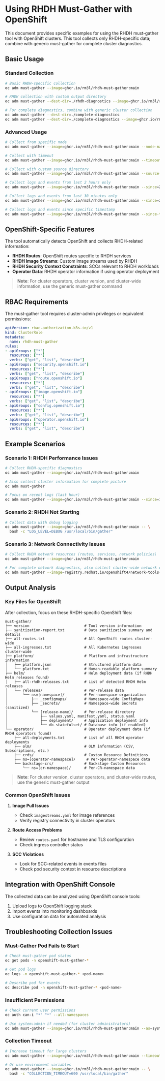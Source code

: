 # Using RHDH Must-Gather with OpenShift

This document provides specific examples for using the RHDH must-gather tool with OpenShift clusters. This tool collects only RHDH-specific data; combine with generic must-gather for complete cluster diagnostics.

## Basic Usage

### Standard Collection

```bash
# Basic RHDH-specific collection
oc adm must-gather --image=ghcr.io/rm3l/rhdh-must-gather:main

# RHDH collection with custom output directory
oc adm must-gather --dest-dir=./rhdh-diagnostics --image=ghcr.io/rm3l/rhdh-must-gather:main

# For complete diagnostics, combine with generic cluster collection
oc adm must-gather --dest-dir=./complete-diagnostics
oc adm must-gather --dest-dir=./complete-diagnostics --image=ghcr.io/rm3l/rhdh-must-gather:main
```

### Advanced Usage

```bash
# Collect from specific node
oc adm must-gather --image=ghcr.io/rm3l/rhdh-must-gather:main --node-name=worker-1

# Collect with timeout
oc adm must-gather --image=ghcr.io/rm3l/rhdh-must-gather:main --timeout=10m

# Collect with custom source directory
oc adm must-gather --image=ghcr.io/rm3l/rhdh-must-gather:main --source-dir=/tmp/rhdh-data

# Collect logs and events from last 2 hours only
oc adm must-gather --image=ghcr.io/rm3l/rhdh-must-gather:main --since=2h

# Collect logs and events from last 30 minutes only
oc adm must-gather --image=ghcr.io/rm3l/rhdh-must-gather:main --since=30m

# Collect logs and events since specific timestamp
oc adm must-gather --image=ghcr.io/rm3l/rhdh-must-gather:main --since-time=2025-08-21T20:00:00Z
```

## OpenShift-Specific Features

The tool automatically detects OpenShift and collects RHDH-related information:

- **RHDH Routes**: OpenShift routes specific to RHDH services
- **RHDH Image Streams**: Custom image streams used by RHDH
- **RHDH Security Context Constraints**: SCCs relevant to RHDH workloads
- **Operator Data**: RHDH operator information if using operator deployment

> **Note**: For cluster operators, cluster version, and cluster-wide information, use the generic must-gather command

## RBAC Requirements

The must-gather tool requires cluster-admin privileges or equivalent permissions:

```yaml
apiVersion: rbac.authorization.k8s.io/v1
kind: ClusterRole
metadata:
  name: rhdh-must-gather
rules:
- apiGroups: ["*"]
  resources: ["*"]
  verbs: ["get", "list", "describe"]
- apiGroups: ["security.openshift.io"]
  resources: ["*"]
  verbs: ["get", "list", "describe"]
- apiGroups: ["route.openshift.io"]
  resources: ["*"]
  verbs: ["get", "list", "describe"]
- apiGroups: ["image.openshift.io"]
  resources: ["*"]
  verbs: ["get", "list", "describe"]
- apiGroups: ["config.openshift.io"]
  resources: ["*"]
  verbs: ["get", "list", "describe"]
- apiGroups: ["operator.openshift.io"]
  resources: ["*"]
  verbs: ["get", "list", "describe"]
```

## Example Scenarios

### Scenario 1: RHDH Performance Issues

```bash
# Collect RHDH-specific diagnostics
oc adm must-gather --image=ghcr.io/rm3l/rhdh-must-gather:main

# Also collect cluster information for complete picture
oc adm must-gather

# Focus on recent logs (last hour)
oc adm must-gather --image=ghcr.io/rm3l/rhdh-must-gather:main --since=1h
```

### Scenario 2: RHDH Not Starting

```bash
# Collect data with debug logging
oc adm must-gather --image=ghcr.io/rm3l/rhdh-must-gather:main -- \
  bash -c "LOG_LEVEL=DEBUG /usr/local/bin/gather"
```

### Scenario 3: Network Connectivity Issues

```bash
# Collect RHDH network resources (routes, services, network policies)
oc adm must-gather --image=ghcr.io/rm3l/rhdh-must-gather:main

# For complete network diagnostics, also collect cluster-wide network data
oc adm must-gather --image=registry.redhat.io/openshift4/network-tools-rhel8:main
```

## Output Analysis

### Key Files for OpenShift

After collection, focus on these RHDH-specific OpenShift files:

```
must-gather/
├── version                         # Tool version information
├── sanitization-report.txt         # Data sanitization summary and details
├── all-routes.txt                  # All OpenShift routes cluster-wide
├── all-ingresses.txt               # All Kubernetes ingresses cluster-wide
├── platform/                       # Platform and infrastructure information
│   ├── platform.json               # Structured platform data
│   └── platform.txt                # Human-readable platform summary
├── helm/                           # Helm deployment data (if RHDH Helm releases found)
│   ├── all-rhdh-releases.txt       # List of detected RHDH Helm releases
│   └── releases/                   # Per-release data
│       └── ns=[namespace]/         # Per-namespace organization
│           ├── _configmaps/        # Namespace-wide ConfigMaps
│           ├── _secrets/           # Namespace-wide Secrets (sanitized)
│           └── [release-name]/     # Per-release directory
│               ├── values.yaml, manifest.yaml, status.yaml
│               ├── deployment/     # Application deployment info
│               └── db-statefulset/ # Database info (if enabled)
└── operator/                       # Operator deployment data (if RHDH operators found)
    ├── all-deployments.txt         # List of all RHDH operator deployments
    ├── olm/                        # OLM information (CSV, Subscriptions, etc.)
    ├── crds/                       # Custom Resource Definitions
    ├── ns=[operator-namespace]/     # Per-operator-namespace data
    └── backstage-crs/              # Backstage Custom Resources
        └── ns=[cr-namespace]/      # Per-CR-namespace data
```

> **Note**: For cluster version, cluster operators, and cluster-wide routes, use the generic must-gather output

### Common OpenShift Issues

1. **Image Pull Issues**
   - Check `imagestreams.yaml` for image references
   - Verify registry connectivity in cluster operators

2. **Route Access Problems**
   - Review `routes.yaml` for hostname and TLS configuration
   - Check ingress controller status

3. **SCC Violations**
   - Look for SCC-related events in events files
   - Check pod security context in resource descriptions

## Integration with OpenShift Console

The collected data can be analyzed using OpenShift console tools:

1. Upload logs to OpenShift logging stack
2. Import events into monitoring dashboards
3. Use configuration data for automated analysis

## Troubleshooting Collection Issues

### Must-Gather Pod Fails to Start

```bash
# Check must-gather pod status
oc get pods -n openshift-must-gather-*

# Get pod logs
oc logs -n openshift-must-gather-* <pod-name>

# Describe pod for events
oc describe pod -n openshift-must-gather-* <pod-name>
```

### Insufficient Permissions

```bash
# Check current user permissions
oc auth can-i "*" "*" --all-namespaces

# Use system:admin if needed (for cluster administrators)
oc adm must-gather --image=ghcr.io/rm3l/rhdh-must-gather:main --as=system:admin
```

### Collection Timeout

```bash
# Increase timeout for large clusters
oc adm must-gather --image=ghcr.io/rm3l/rhdh-must-gather:main --timeout=20m

# Or use environment variables
oc adm must-gather --image=ghcr.io/rm3l/rhdh-must-gather:main -- \
  bash -c "COLLECTION_TIMEOUT=600 /usr/local/bin/gather"
```